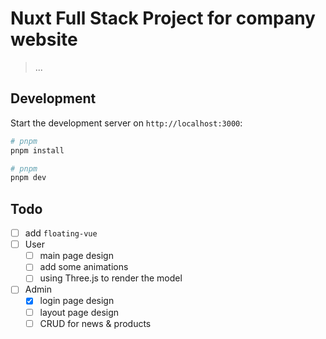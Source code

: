 # Nuxt Full Stack Project for company website

> ...

## Development

Start the development server on `http://localhost:3000`:

```bash
# pnpm
pnpm install

# pnpm
pnpm dev
```

## Todo

- [ ] add `floating-vue`
- [ ] User
  - [ ] main page design
  - [ ] add some animations
  - [ ] using Three.js to render the model
- [ ] Admin
  - [x] login page design
  - [ ] layout page design
  - [ ] CRUD for news & products
